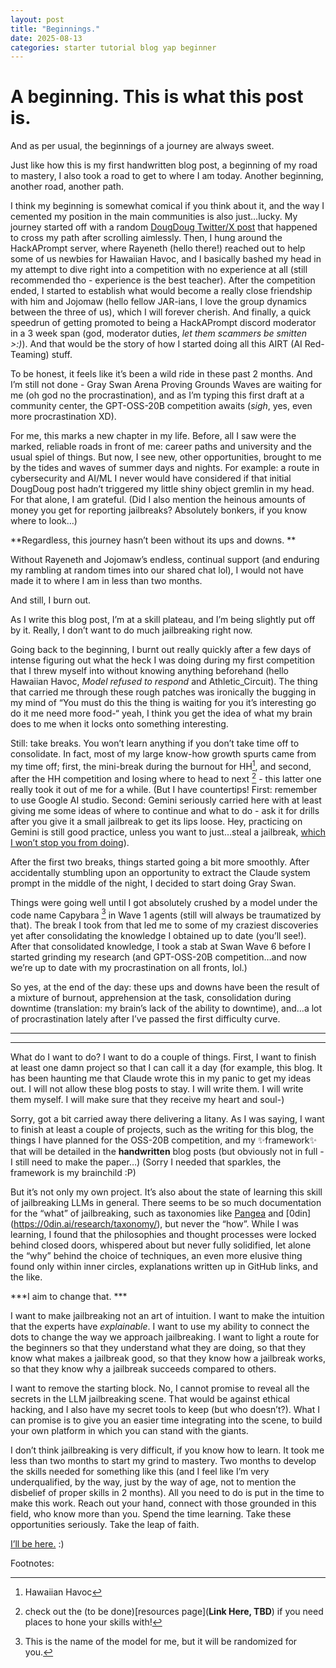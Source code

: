 ```yaml
---
layout: post
title: "Beginnings."
date: 2025-08-13
categories: starter tutorial blog yap beginner
---
```


# A beginning. This is what this post is.

And as per usual, the beginnings of a journey are always sweet. 

Just like how this is my first handwritten blog post, a beginning of my road to mastery, I also took a road to get to where I am today. Another beginning, another road, another path. 

I think my beginning is somewhat comical if you think about it, and the way I cemented my position in the main communities is also just…lucky. My journey started off with a random [DougDoug Twitter/X post](https://x.com/DougDougFood/status/1919518558674985048) that happened to cross my path after scrolling aimlessly. Then, I hung around the HackAPrompt server, where Rayeneth (hello there!) reached out to help some of us newbies for Hawaiian Havoc, and I basically bashed my head in my attempt to dive right into a competition with no experience at all (still recommended tho - experience is the best teacher). After the competition ended, I started to establish what would become a really close friendship with him and Jojomaw (hello fellow JAR-ians, I love the group dynamics between the three of us), which I will forever cherish. And finally, a quick speedrun of getting promoted to being a HackAPrompt discord moderator in a 3 week span (god, moderator duties, *let them scammers be smitten >:)*). And that would be the story of how I started doing all this AIRT (AI Red-Teaming) stuff. 

To be honest, it feels like it’s been a wild ride in these past 2 months. And I’m still not done - Gray Swan Arena Proving Grounds Waves are waiting for me (oh god no the procrastination), and as I’m typing this first draft at a community center, the GPT-OSS-20B competition awaits (*sigh*, yes, even more procrastination XD). 

For me, this marks a new chapter in my life. Before, all I saw were the marked, reliable roads in front of me: career paths and university and the usual spiel of things. But now, I see new, other opportunities, brought to me by the tides and waves of summer days and nights. For example: a route in cybersecurity and AI/ML I never would have considered if that initial DougDoug post hadn’t triggered my little shiny object gremlin in my head. For that alone, I am grateful. (Did I also mention the heinous amounts of money you get for reporting jailbreaks? Absolutely bonkers, if you know where to look…)

**Regardless, this journey hasn’t been without its ups and downs. **

Without Rayeneth and Jojomaw’s endless, continual support (and enduring my rambling at random times into our shared chat lol), I would not have made it to where I am in less than two months. 

And still, I burn out. 

As I write this blog post, I’m at a skill plateau, and I’m being slightly put off by it. Really, I don’t want to do much jailbreaking right now. 

Going back to the beginning, I burnt out really quickly after a few days of intense figuring out what the heck I was doing during my first competition that I threw myself into without knowing anything beforehand (hello Hawaiian Havoc, *Model refused to respond* and Athletic_Circuit). The thing that carried me through these rough patches was ironically the bugging in my mind of “You must do this the thing is waiting for you it’s interesting go do it me need more food-“ yeah, I think you get the idea of what my brain does to me when it locks onto something interesting. 

Still: take breaks. You won’t learn anything if you don’t take time off to consolidate. In fact, most of my large know-how growth spurts came from my time off; first, the mini-break during the burnout for HH[^1], and second, after the HH competition and losing where to head to next [^2] - this latter one really took it out of me for a while. (But I have countertips! First: remember to use Google AI studio. Second: Gemini seriously carried here with at least giving me some ideas of where to continue and what to do - ask it for drills after you give it a small jailbreak to get its lips loose. Hey, practicing on Gemini is still good practice, unless you want to just…steal a jailbreak, [which I won’t stop you from doing](https://www.injectprompt.com)). 

After the first two breaks, things started going a bit more smoothly. After accidentally stumbling upon an opportunity to extract the Claude system prompt in the middle of the night, I decided to start doing Gray Swan. 

Things were going well until I got absolutely crushed by a model under the code name Capybara [^3] in Wave 1 agents (still will always be traumatized by that). The break I took from that led me to some of my craziest discoveries yet after consolidating the knowledge I obtained up to date (you’ll see!). After that consolidated knowledge, I took a stab at Swan Wave 6 before I started grinding my research (and GPT-OSS-20B competition…and now we’re up to date with my procrastination on all fronts, lol.) 



So yes, at the end of the day: these ups and downs have been the result of a mixture of burnout, apprehension at the task, consolidation during downtime (translation: my  brain’s lack of the ability to downtime), and…a lot of procrastination lately after I’ve passed the first difficulty curve. 

---
---

What do I want to do? I want to do a couple of things. First, I want to finish at least one damn project so that I can call it a day (for example, this blog. It has been haunting me that Claude wrote this in my panic to get my ideas out. I will not allow these blog posts to stay. I will write them. I will write them myself. I will make sure that they receive my heart and soul-)

Sorry, got a bit carried away there delivering a litany. As I was saying, I want to finish at least a couple of projects, such as the writing for this blog, the things I have planned for the OSS-20B competition, and my ✨framework✨ that will be detailed in the **handwritten** blog posts (but obviously not in full - I still need to make the paper…)
(Sorry I needed that sparkles, the framework is my brainchild :P)

But it’s not only my own project. It’s also about the state of learning this skill of jailbreaking LLMs in general. There seems to be so much documentation for the “what” of jailbreaking, such as taxonomies like [Pangea](https://pangea.cloud/taxonomy/) and [0din] (https://0din.ai/research/taxonomy/), but never the “how”. While I was learning, I found that the philosophies and thought processes were locked behind closed doors, whispered about but never fully solidified, let alone the “why” behind the choice of techniques, an even more elusive thing found only within inner circles, explanations written up in GitHub links, and the like. 

***I aim to change that. ***

I want to make jailbreaking not an art of intuition. I want to make the intuition that the experts have *explainable*. I want to use my ability to connect the dots to change the way we approach jailbreaking. I want to light a route for the beginners so that they understand what they are doing, so that they know what makes a jailbreak good, so that they know how a jailbreak works, so that they know why a jailbreak succeeds compared to others. 

I want to remove the starting block. No, I cannot promise to reveal all the secrets in the LLM jailbreaking scene. That would be against ethical hacking, and I also have my secret tools to keep (but who doesn’t?). What I can promise is to give you an easier time integrating into the scene, to build your own platform in which you can stand with the giants. 

I don’t think jailbreaking is very difficult, if you know how to learn. It took me less than two months to start my grind to mastery. Two months to develop the skills needed for something like this (and I feel like I’m very underqualified, by the way, just by the way of age, not to mention the disbelief of proper skills in 2 months). All you need to do is put in the time to make this work. Reach out your hand, connect with those grounded in this field, who know more than you. Spend the time learning. Take these opportunities seriously. Take the leap of faith. 

[I’ll be here.](https://discord.gg/u5gAD3HHtx) :)



Footnotes:
[^1]: Hawaiian Havoc
[^2]: check out the (to be done)[resources page](**Link Here, TBD**) if you need places to hone your skills with!
[^3]: This is the name of the model for me, but it will be randomized for you. 

